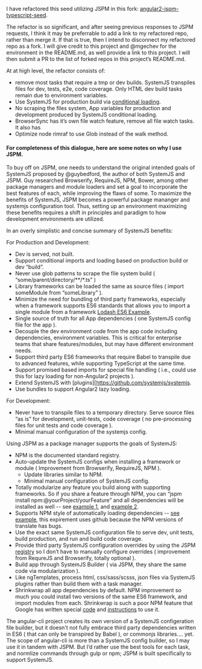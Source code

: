 I have refactored this seed utilizing JSPM in this fork: [angular2-jspm-typescript-seed](https://github.com/UIUXEngineering/angular2-jspm-typescript-seed).

The refactor is so significant, and after seeing previous responses to JSPM requests, I think it may be preferrable to add a link to my refactored repo, rather than merge it. If that is true, then I intend to disconnect my refactored repo as a fork. I will give credit to this project and @mgechev for the environment in the README.md, as well provide a link to this project. I will then submit a PR to the list of forked repos in this project’s README.md.

At at high level, the refactor consists of:
- remove most tasks that require a tmp or dev builds. SystemJS transpiles files for dev, tests, e2e, code coverage. Only HTML dev build tasks remain due to environment variables.
- Use SystemJS for production build via [conditional loading](https://github.com/UIUXEngineering/angular2-jspm-typescript-seed/tree/master/src/browser/app/shared/config).
- No scraping the files system, App variables for production and development produced by SystemJS conditional loading.
- BrowserSync has it’s own file watch feature, remove all file watch tasks. It also has
- Optimize node rimraf to use Glob instead of the walk method.

#### For completeness of this dialogue, here are some notes on why I use JSPM.

To buy off on JSPM, one needs to understand the original intended goals of SystemJS proposed by @guybedford, the author of both SystemJS and JSPM. Guy researched Browserify, RequireJS, NPM, Bower, among other package managers and module loaders and set a goal to incorporate the best features of each, while improving the flaws of some. To maximize the benefits of SystemJS, JSPM becomes a powerful package mananger and systemjs configuration tool. Thus, setting up an environment maximizing these benefits requires a shift in principles and paradigm to how development environments are utilized.

In an overly simplistic and concise summary of SystemJS benefits:

For Production and Development:

- Dev is served, not built.
- Support conditional imports and loading based on production build or dev “build”.
- Never use glob patterns to scrape the file system build ( “some/parent/directory/**/*.ts” )
- Library frameworks can be loaded the same as source files ( import someModule from “someLibrary” ).
- Minimize the need for bundling of third party frameworks, especially when a framework supports ES6 standards that allows you to import a single module from a framework [Lodash ES6 Example](https://github.com/UIUXEngineering/angular1-ES6-jspm-gulp-seed/blob/master/client/app/services/factory.angularES6Class/angularES6Class.factory.js).
- Single source of truth for all App dependencies ( one SystemJS config file for the app ).
- Decouple the dev environment code from the app code including dependencies, environment variables. This is critical for enterprise teams that share features/modules, but may have different environment needs.
- Support third party ES6 frameworks that require Babel to transpile due to advanced features, while supporting TypeScript at the same time.
- Support promised based imports for special file handling ( i.e., could use this for lazy loading for non-Angular2 projects ).
- Extend SystemJS with [plugins][https://github.com/systemjs/systemjs.
- Use bundles to support Angular2 lazy loading.

For Development:

- Never have to transpile files to a temporary directory. Serve source files “as is” for development, unit-tests, code coverage ( no pre-processing files for unit tests and code coverage ).
- Minimal manual configuration of the systemjs config.

Using JSPM as a package manager supports the goals of SystemJS:

- NPM is the documented standard registry.
- Auto-update the SystemJS configs when installing a framework or module ( Improvement from Browserify, RequireJS, NPM ).
    - Update libraries similar to NPM.
    - Minimal manual configuration of SystemJS config.
- Totally modularize any feature you build along with supporting frameworks. So if you share a feature through NPM, you can “jspm install npm:@yourProject/yourFeature” and all dependencies will be installed as well -- see [example 1](https://www.npmjs.com/package/@uiuxengineering/uidk-ng-1x-translation), and [example 2](https://www.npmjs.com/package/@uiuxengineering/uidk-ng-1x-view.sample).
- Supports NPM style of automatically loading dependencies -- [see example](https://github.com/UIUXEngineering-NPM/uidk-ng-1x-translation/blob/master/package.json#L10), this expirement uses github because the NPM versions of translate has bugs.
- Use the exact same SystemJS configuration file to serve dev, unit tests, build production, and run and build code coverage.
- Provide third party SystemJS configuration overrides by using the JSPM [registry](https://github.com/jspm/registry) so I don’t have to manually configure overrides ( improvement from RequreJS and Browserify, totally optional ).
- Build app through SystemJS Builder ( via JSPM, they share the same code via modularization ).
- Like ngTemplates, process html, css/sass/scsss, json files via SystemJS plugins rather than build them with a task manager.
- Shrinkwrap all app dependencies by default. NPM improvement so much you could install two versions of the same ES6 framework, and import modules from each. Shrinkwrap is such a poor NPM feature that Google has written special [code](https://github.com/angular/angular/tree/master/tools/npm) and [instructions](https://github.com/angular/angular/blob/master/npm-shrinkwrap.readme.md) to use it.

The angular-cli project creates its own version of a SystemJS configeration file builder, but it doesn't not fully embrace third party dependencies written in ES6 ( that can only be transpired by Babel ), or commonjs libraries…. yet.  The scope of angular-cli is more than a SystemJS config builder, so I may use it in tandem with JSPM. But I’d rather use the best tools for each task, and normlize commands through gulp or npm; JSPM is built specifically to support SystemJS.

